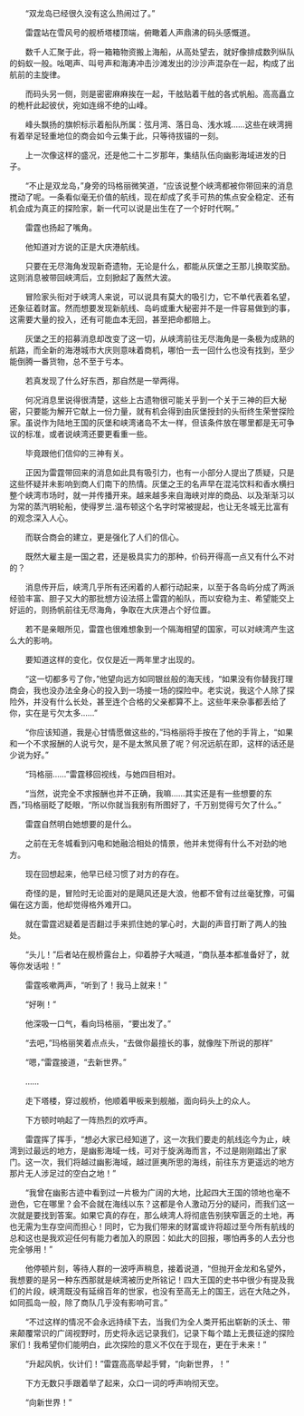 　　“双龙岛已经很久没有这么热闹过了。”

　　雷霆站在雪风号的舰桥塔楼顶端，俯瞰着人声鼎沸的码头感慨道。

　　数千人汇聚于此，将一箱箱物资搬上海船，从高处望去，就好像排成数列纵队的蚂蚁一般。吆喝声、叫号声和海涛冲击沙滩发出的沙沙声混杂在一起，构成了出航前的主旋律。

　　而码头另一侧，则是密密麻麻挨在一起，干舷贴着干舷的各式帆船。高高矗立的桅杆此起彼伏，宛如连绵不绝的山峰。

　　峰头飘扬的旗帜标示着船队所属：弦月湾、落日岛、浅水城……这些在峡湾拥有着举足轻重地位的商会如今云集于此，只等待拔锚的一刻。

　　上一次像这样的盛况，还是他二十二岁那年，集结队伍向幽影海域进发的日子。

　　“不止是双龙岛，”身旁的玛格丽微笑道，“应该说整个峡湾都被你带回来的消息搅动了呢。一条看似毫无价值的航线，现在却成了炙手可热的焦点安全稳定、还有机会成为真正的探险家，新一代可以说是出生在了一个好时代啊。”

　　雷霆也扬起了嘴角。

　　他知道对方说的正是大庆港航线。

　　只要在无尽海角发现新奇遗物，无论是什么，都能从灰堡之王那儿换取奖励。这则消息被带回峡湾后，立刻掀起了轰然大波。

　　冒险家头衔对于峡湾人来说，可以说具有莫大的吸引力，它不单代表着名望，还象征着财富。然而想要发现新航线、岛屿或重大秘密并不是一件容易做到的事，这需要大量的投入，还有可能血本无回，甚至把命都赔上。

　　灰堡之王的招募消息却改变了这一切，从峡湾前往无尽海角是一条极为成熟的航路，而全新的海港城市大庆则意味着商机，哪怕一去一回什么也没有找到，至少能倒腾一番货物，总不至于亏本。

　　若真发现了什么好东西，那自然是一举两得。

　　何况消息里说得很清楚，这些上古遗物很可能关乎到一个关于三神的巨大秘密，只要能为解开它献上一份力量，就有机会得到由灰堡授封的头衔终生荣誉探险家。虽说作为陆地王国的灰堡和峡湾诸岛不太一样，但该条件放在哪里都是无可争议的标准，或者说峡湾还要更看重一些。

　　毕竟跟他们信仰的三神有关。

　　正因为雷霆带回来的消息如此具有吸引力，也有一小部分人提出了质疑，只是这些怀疑并未影响到商人们南下的热情。灰堡之王的名声早在混沌饮料和香水横扫整个峡湾市场时，就一并传播开来。越来越多来自海峡对岸的商品、以及渐渐习以为常的蒸汽明轮船，使得罗兰.温布顿这个名字时常被提起，也让无冬城无比富有的观念深入人心。

　　而联合商会的建立，更是强化了人们的信心。

　　既然大雇主是一国之君，还是极具实力的那种，价码开得高一点又有什么不对的？

　　消息传开后，峡湾几乎所有还闲着的人都行动起来，以至于各岛屿分成了两派经验丰富、胆子又大的那批想方设法搭上雷霆的船队，而以安稳为主、希望能交上好运的，则扬帆前往无尽海角，争取在大庆港占个好位置。

　　若不是亲眼所见，雷霆也很难想象到一个隔海相望的国家，可以对峡湾产生这么大的影响。

　　要知道这样的变化，仅仅是近一两年里才出现的。

　　“这一切都多亏了你，”他望向远方如同银丝般的海天线，“如果没有你替我打理商会，我也没办法全身心的投入到一场接一场的探险中。老实说，我这个人除了探险外，并没有什么长处，甚至连个合格的父亲都算不上。这些年来杂事都丢给了你，实在是亏欠太多……”

　　“你应该知道，我是心甘情愿做这些的，”玛格丽将手按在了他的手背上，“如果和一个不求报酬的人说亏欠，是不是太煞风景了呢？何况远航在即，这样的话还是少说为好。”

　　“玛格丽……”雷霆移回视线，与她四目相对。

　　“当然，说完全不求报酬也并不正确，我嘛……其实还是有一些想要的东西，”玛格丽眨了眨眼，“所以你就当我别有所图好了，千万别觉得亏欠了什么。”

　　雷霆自然明白她想要的是什么。

　　之前在无冬城看到闪电和她融洽相处的情景，他并未觉得有什么不对劲的地方。

　　现在回想起来，他早已经习惯了对方的存在。

　　奇怪的是，冒险时无论面对的是飓风还是大浪，他都不曾有过丝毫犹豫，可偏偏在这方面，他却觉得格外难开口。

　　就在雷霆迟疑着是否翻过手来抓住她的掌心时，大副的声音打断了两人的独处。

　　“头儿！”后者站在舰桥露台上，仰着脖子大喊道，“商队基本都准备好了，就等你发话啦！”

　　雷霆咳嗽两声，“听到了！我马上就来！”

　　“好咧！”

　　他深吸一口气，看向玛格丽，“要出发了。”

　　“去吧，”玛格丽笑着点点头，“去做你最擅长的事，就像陛下所说的那样”

　　“嗯，”雷霆接道，“去新世界。”

　　……

　　走下塔楼，穿过舰桥，他顺着甲板来到舰艏，面向码头上的众人。

　　下方顿时响起了一阵热烈的欢呼声。

　　雷霆挥了挥手，“想必大家已经知道了，这一次我们要走的航线迄今为止，峡湾到过最远的地方，是幽影海域一线，可对于旋涡海而言，不过是刚刚踏出了家门。这一次，我们将越过幽影海域，越过匪夷所思的海线，前往东方更遥远的地方那片无人涉足过的空白之地！”

　　“我曾在幽影古迹中看到过一片极为广阔的大地，比起四大王国的领地也毫不逊色，它在哪里？会不会就在海线以东？这都是令人激动万分的疑问，而我们这一次就是要找到答案。如果它真的存在，那么峡湾人将彻底告别狭窄匮乏的土地，再也无需为生存空间而担心！同时，它为我们带来的财富或许将超过至今所有航线的总和这也是我欢迎任何有能力者加入的原因：如此大的回报，哪怕再多的人去分也完全够用！”

　　他停顿片刻，等待人群的一波呼声稍息，接着说道，“但抛开金龙和名望外，我想要的是另一种东西那就是峡湾被历史所铭记！四大王国的史书中很少有提及我们的片段，峡湾既没有延绵百年的世家，也没有至高无上的国王，远在大陆之外，如同孤岛一般，除了商队几乎没有影响可言。”

　　“不过这样的情况不会永远持续下去，当我们为全人类开拓出崭新的沃土、带来颠覆常识的广阔视野时，历史将永远记录我们，记录下每个踏上无畏征途的探险家们！我希望你们能明白，此次探险的意义不仅在于现在，更在于未来！”

　　“升起风帆，伙计们！”雷霆高高举起手臂，“向新世界，！”

　　下方无数只手跟着举了起来，众口一词的呼声响彻天空。

　　“向新世界！”
